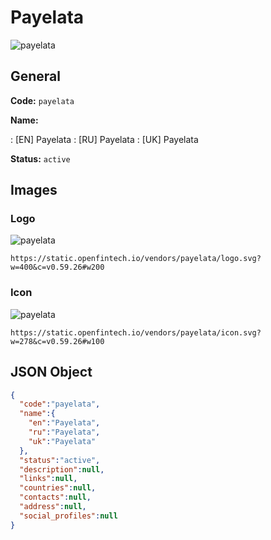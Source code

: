 
# Payelata 
![payelata](https://static.openfintech.io/vendors/payelata/logo.svg?w=400&c=v0.59.26#w200)  

## General 
 
**Code:** `payelata` 
 
**Name:** 
 
:	[EN] Payelata 
:	[RU] Payelata 
:	[UK] Payelata 
 
**Status:** `active` 
 

## Images 

### Logo 
 
![payelata](https://static.openfintech.io/vendors/payelata/logo.svg?w=400&c=v0.59.26#w200)  

```
https://static.openfintech.io/vendors/payelata/logo.svg?w=400&c=v0.59.26#w200
```  

### Icon 
 
![payelata](https://static.openfintech.io/vendors/payelata/icon.svg?w=278&c=v0.59.26#w100)  

```
https://static.openfintech.io/vendors/payelata/icon.svg?w=278&c=v0.59.26#w100
```  

## JSON Object 

```json
{
  "code":"payelata",
  "name":{
    "en":"Payelata",
    "ru":"Payelata",
    "uk":"Payelata"
  },
  "status":"active",
  "description":null,
  "links":null,
  "countries":null,
  "contacts":null,
  "address":null,
  "social_profiles":null
}
```  

